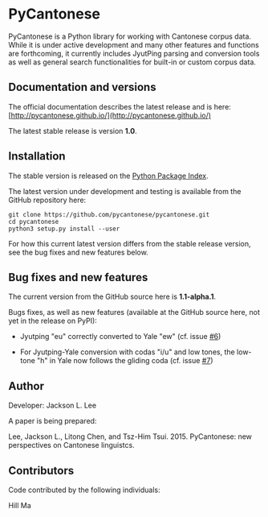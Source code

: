 # PyCantonese

PyCantonese is a Python library for working with Cantonese corpus data.
While it is under active development and many other features and
functions are forthcoming, 
it currently includes JyutPing parsing and conversion tools as well as general 
search functionalities for built-in or custom corpus data.

## Documentation and versions

The official documentation describes the latest release and is here:
[http://pycantonese.github.io/](http://pycantonese.github.io/)

The latest stable release is version **1.0**.

## Installation

The stable version is released on the
[Python Package Index](https://pypi.python.org/pypi/pycantonese).

The latest version under development and testing is available from the GitHub
repository here:

    git clone https://github.com/pycantonese/pycantonese.git
    cd pycantonese
    python3 setup.py install --user

For how this current latest version differs from the stable release version,
see the bug fixes and new features below.


## Bug fixes and new features

The current version from the GitHub source here is **1.1-alpha.1**.

Bugs fixes, as well as new features
(available at the GitHub source here, not yet in the release on PyPI):

* Jyutping "eu" correctly converted to Yale "ew" (cf. issue [#6](https://github.com/pycantonese/pycantonese/issues/6))

* For Jyutping-Yale conversion with codas "i/u" and low tones,
  the low-tone "h" in Yale now follows the gliding coda (cf. issue [#7](https://github.com/pycantonese/pycantonese/issues/7))



## Author

Developer: Jackson L. Lee

A paper is being prepared:

Lee, Jackson L., Litong Chen, and Tsz-Him Tsui. 2015. PyCantonese: new perspectives on Cantonese linguistcs.

## Contributors

Code contributed by the following individuals:

Hill Ma


